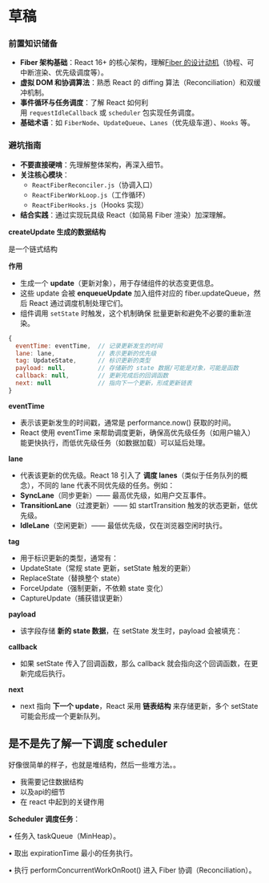 # 草稿

### **前置知识储备**

- **Fiber 架构基础**：React 16+ 的核心架构，理解[Fiber 的设计动机](https://github.com/acdlite/react-fiber-architecture)（协程、可中断渲染、优先级调度等）。
- **虚拟 DOM 和协调算法**：熟悉 React 的 diffing 算法（Reconciliation）和双缓冲机制。
- **事件循环与任务调度**：了解 React 如何利用 `requestIdleCallback` 或 `scheduler` 包实现任务调度。
- **基础术语**：如 `FiberNode`、`UpdateQueue`、`Lanes`（优先级车道）、`Hooks` 等。

### **避坑指南**

- **不要直接硬啃**：先理解整体架构，再深入细节。
- **关注核心模块**：
    - `ReactFiberReconciler.js`（协调入口）
    - `ReactFiberWorkLoop.js`（工作循环）
    - `ReactFiberHooks.js`（Hooks 实现）
- **结合实践**：通过实现玩具级 React（如简易 Fiber 渲染）加深理解。

**createUpdate 生成的数据结构**

是一个链式结构

**作用**

- 生成一个 **update**（更新对象），用于存储组件的状态变更信息。
- 这些 update 会被 **enqueueUpdate** 加入组件对应的 fiber.updateQueue，然后 React 通过调度机制处理它们。
- 组件调用 `setState` 时触发，这个机制确保 批量更新和避免不必要的重新渲染。

```jsx
{
  eventTime: eventTime,  // 记录更新发生的时间
  lane: lane,            // 表示更新的优先级
  tag: UpdateState,      // 标识更新的类型
  payload: null,         // 存储新的 state 数据/可能是对象，可能是函数
  callback: null,        // 更新完成后的回调函数
  next: null             // 指向下一个更新，形成更新链表
}
```

**eventTime**

- 表示该更新发生的时间戳，通常是 performance.now() 获取的时间。
- React 使用 eventTime 来帮助调度更新，确保高优先级任务（如用户输入）能更快执行，而低优先级任务（如数据加载）可以延后处理。

**lane**

- 代表该更新的优先级。React 18 引入了 **调度 lanes**（类似于任务队列的概念），不同的 lane 代表不同优先级的任务。例如：
- **SyncLane**（同步更新）—— 最高优先级，如用户交互事件。
- **TransitionLane**（过渡更新）—— 如 startTransition 触发的状态更新，低优先级。
- **IdleLane**（空闲更新）—— 最低优先级，仅在浏览器空闲时执行。

**tag**

- 用于标识更新的类型，通常有：
- UpdateState（常规 state 更新，setState 触发的更新）
- ReplaceState（替换整个 state）
- ForceUpdate（强制更新，不依赖 state 变化）
- CaptureUpdate（捕获错误更新）

**payload**

- 该字段存储 **新的 state 数据**，在 setState 发生时，payload 会被填充：

**callback**

- 如果 setState 传入了回调函数，那么 callback 就会指向这个回调函数，在更新完成后执行。

**next**

- next 指向 **下一个 update**，React 采用 **链表结构** 来存储更新，多个 setState 可能会形成一个更新队列。

## 是不是先了解一下调度 scheduler

好像很简单的样子，也就是堆结构，然后一些堆方法。。

- 我需要记住数据结构
- 以及api的细节
- 在 react 中起到的关键作用

**Scheduler 调度任务**：

•	任务入 taskQueue（MinHeap）。

•	取出 expirationTime 最小的任务执行。

•	执行 performConcurrentWorkOnRoot() 进入 Fiber 协调（Reconciliation）。